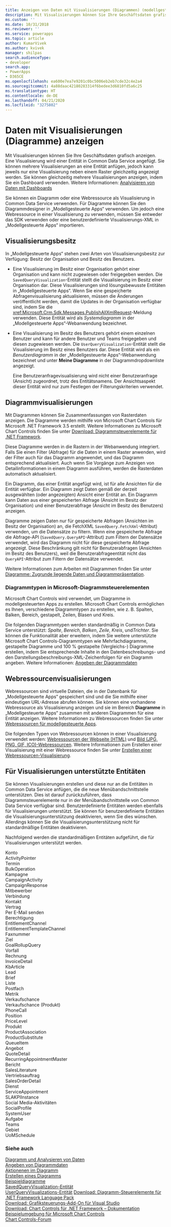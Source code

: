 ```yaml
---
title: Anzeigen von Daten mit Visualisierungen (Diagrammen) (modellgesteuerte Apps) | Microsoft Docs
description: Mit Visualisierungen können Sie Ihre Geschäftsdaten grafisch anzeigen. Eine Visualisierung wird einer Entität in Common Data Service angefügt. Sie können mehrere Visualisierungen an eine Entität anfügen, jedoch kann jeweils nur eine Visualisierung neben einem Raster gleichzeitig angezeigt werden. Sie können gleichzeitig mehrere Visualisierungen anzeigen, indem Sie ein Dashboard verwenden.
ms.custom: ''
ms.date: 10/31/2018
ms.reviewer: ''
ms.service: powerapps
ms.topic: article
author: KumarVivek
ms.author: kvivek
manager: shilpas
search.audienceType:
- developer
search.app:
- PowerApps
- D365CE
ms.openlocfilehash: ea600e7ea7e9201c0bc5006eb2eb7cde32c4e2a4
ms.sourcegitcommit: 4a88daac42180283314f6bedee3d6810fd5a6c25
ms.translationtype: HT
ms.contentlocale: de-DE
ms.lasthandoff: 04/21/2020
ms.locfileid: "3275802"
---
```

# <a name="view-data-with-visualizations-charts"></a>Daten mit Visualisierungen (Diagramme) anzeigen

Mit Visualisierungen können Sie Ihre Geschäftsdaten grafisch anzeigen. Eine Visualisierung wird einer Entität in Common Data Service angefügt. Sie können mehrere Visualisierungen an eine Entität anfügen, jedoch kann jeweils nur eine Visualisierung neben einem Raster gleichzeitig angezeigt werden. Sie können gleichzeitig mehrere Visualisierungen anzeigen, indem Sie ein Dashboard verwenden. Weitere Informationen: [Analyisieren von Daten mit Dashboards](analyze-data-with-dashboards.md)  
  
 Sie können ein Diagramm oder eine Webressource als Visualisierung in Common Data Service verwenden. Für Diagramme können Sie den Diagrammdesigner in „Modellgesteuerte Apps“ verwenden. Um jedoch eine Webressource in einer Visualisierung zu verwenden, müssen Sie entweder das SDK verwenden oder eine benutzerdefinierte Visualisierungs-XML in „Modellgesteuerte Apps“ importieren.
  
<a name="VisualizationTypes"></a> 

## <a name="visualization-ownership"></a>Visualisierungsbesitz  

In „Modellgesteuerte Apps“ stehen zwei Arten von Visualisierungsbesitz zur Verfügung: Besitz der Organisation und Besitz des Benutzers.  
  
- Eine Visualisierung im Besitz einer Organisation gehört einer Organisation und kann nicht zugewiesen oder freigegeben werden. Die `SavedQueryVisualization`-Entität stellt die Visualisierung im Besitz einer Organisation dar. Diese Visualisierungen sind lösungsbewusste Entitäten in „Modellgesteuerte Apps“. Wenn Sie eine gespeicherte Abfragenvisualisierung aktualisieren, müssen die Änderungen veröffentlicht werden, damit die Updates in der Organisation verfügbar sind, indem Sie die <xref:Microsoft.Crm.Sdk.Messages.PublishAllXmlRequest>-Meldung verwenden. Diese Entität wird als *Systemdiagramm* in der „Modellgesteuerte Apps“-Webanwendung bezeichnet.  
  
- Eine Visualisierung im Besitz des Benutzers gehört einem einzelnen Benutzer und kann für andere Benutzer und Teams freigegeben und diesen zugewiesen werden. Die `UserQueryVisualization`-Entität stellt die Visualisierung im Besitz eines Benutzers dar. Diese Entität wird als ein *Benutzerdiagramm* in der „Modellgesteuerte Apps“-Webanwendung bezeichnet und unter **Meine Diagramme** in der Diagrammdropdownliste angezeigt.  
  
  Eine Benutzeranfragevisualisierung wird nicht einer Benutzeranfrage (Ansicht) zugeordnet, trotz des Entitätsnamens. Der Ansichtsaspekt dieser Entität wird nur zum Festlegen der Filterungskriterien verwendet.  
  
<a name="Charts"></a> 

## <a name="chart-visualizations"></a>Diagrammvisualisierungen 

Mit Diagrammen können Sie Zusammenfassungen von Rasterdaten anzeigen. Die Diagramme werden mithilfe von Microsoft Chart Controls für Microsoft .NET Framework 3.5 erstellt. Weitere Informationen zu Microsoft Chart Controls finden Sie unter [Download: Diagrammsteuerelemente für .NET Framework](https://go.microsoft.com/fwlink/p/?LinkId=128852).  
  
Diese Diagramme werden in die Rastern in der Webanwendung integriert. Falls Sie einen Filter (Abfrage) für die Daten in einem Raster anwenden, wird der Filter auch für das Diagramm angewendet, und das Diagramm entsprechend aktualisiert. Auch wenn Sie Vorgänge zum Anzeigen von Detailinformationen in einem Diagramm ausführen, werden die Rasterdaten automatisch aktualisiert.  
  
Ein Diagramm, das einer Entität angefügt wird, ist für alle Ansichten für die Entität verfügbar. Ein Diagramm zeigt Daten gemäß der derzeit ausgewählten (oder angezeigten) Ansicht einer Entität an. Ein Diagramm kann Daten aus einer gespeicherten Abfrage (Ansicht im Besitz der Organisation) und einer Benutzerabfrage (Ansicht im Besitz des Benutzers) anzeigen.  
  
Diagramme zeigen Daten nur für gespeicherte Abfragen (Ansichten im Besitz der Organisation) an, die FetchXML `SavedQuery.FetchXml`-Attribut) verwenden, um die Datensätze zu filtern. Wenn eine gespeicherte Abfrage die Abfrage-API (`SavedQuery.QueryAPI`-Attribut) zum Filtern der Datensätze verwendet, wird das Diagramm nicht für diese gespeicherte Abfrage angezeigt. Diese Beschränkung gilt nicht für Benutzerabfragen (Ansichten im Besitz des Benutzers), weil die Benutzerabfrageentität nicht das `QueryAPI`-Attribut zum Filtern der Datensätze verwendet.  
  
Weitere Informationen zum Arbeiten mit Diagrammen finden Sie unter [Diagramme: Zugrunde liegende Daten und Diagrammpräsentation](understand-charts-underlying-data-chart-representation.md).  
  
<a name="ChartTypes"></a>

### <a name="chart-types-in-microsoft-chart-controls"></a>Diagrammtypen in Microsoft-Diagrammsteuerelementen  

Microsoft Chart Controls wird verwendet, um Diagramme in modellgesteuerten Apps zu erstellen. Microsoft Chart Controls ermöglichen es Ihnen, verschiedene Diagrammtypen zu erstellen, wie z. B. Spalten, Balken, Bereich, gestapelt, Zeilen, Blasen und Kreis.  
  
Die folgenden Diagrammtypen werden standardmäßig in Common Data Service unterstützt: *Spalte*, *Bereich*, *Balken*, *Zeile*, *Kreis*, und*Trichter*. Sie können die Funktionalität aber erweitern, indem Sie weitere unterstützte Microsoft Chart Controls-Diagrammtypen wie Mehrfachdiagramme, gestapelte Diagramme und 100 % gestapelte (Vergleichs-) Diagramme erstellen, indem Sie entsprechende Inhalte in den Datenbeschreibungs- und den Darstellungsbeschreibungs-XML-Zeichenfolgen für ein Diagramm angeben. Weitere Informationen: [Angeben der Diagrammdaten](understand-charts-underlying-data-chart-representation.md)  
  
<a name="WebResources"></a>   
## <a name="web-resource-visualizations"></a>Webressourcenvisualisierungen  
 Webressourcen sind virtuelle Dateien, die in der Datenbank für „Modellgesteuerte Apps“ gespeichert sind und die Sie mithilfe einer eindeutigen URL-Adresse abrufen können. Sie können eine vorhandene Webressource als Visualisierung anzeigen und sie im Bereich **Diagramme** in „Modellgesteuerte Apps“ zusammen mit anderen Diagrammen für eine Entität anzeigen. Weitere Informationen zu Webressourcen finden Sie unter [Webressourcen für modellgesteuerte Apps](web-resources.md).  
  
 Die folgenden Typen von Webressourcen können in einer Visualisierung verwendet werden: [Webressourcen der Webseite (HTML)](webpage-html-web-resources.md) und [Bild (JPG, PNG, GIF, ICO)-Webressourcen](image-web-resources.md). Weitere Informationen zum Erstellen einer Visualisierung mit einer Webressource finden Sie unter [Erstellen einer Webressourcen-Visualisierung](create-visualization-chart.md#create-a-web-resource-visualization).  
  
<a name="SupportedVisualizationEntities"></a>  

## <a name="entities-supported-for-visualizations"></a>Für Visualisierungen unterstützte Entitäten 

Sie können Visualisierungen erstellen und diese nur an die Entitäten in Common Data Service anfügen, die die neue Menübandschnittstelle unterstützen. Dies ist darauf zurückzuführen, dass Diagrammsteuerelemente nur in der Menübandschnittstelle von Common Data Service verfügbar sind. Benutzerdefinierte Entitäten werden ebenfalls für Visualisierungen unterstützt. Sie können für benutzerdefinierte Entitäten die Visualisierungsunterstützung deaktivieren, wenn Sie dies wünschen. Allerdings können Sie die Visualisierungsunterstützung nicht für standardmäßige Entitäten deaktivieren.  
  
 Nachfolgend werden die standardmäßigen Entitäten aufgeführt, die für Visualisierungen unterstützt werden.  
  
 Konto  
ActivityPointer  
Termin  
BulkOperation  
Kampagne  
CampaignActivity  
CampaignResponse  
Mitbewerber  
Verbindung  
Kontakt  
Vertrag  
Per E-Mail senden  
Berechtigung  
EntitlementChannel  
EntitlementTemplateChannel  
Faxnummer  
Ziel  
GoalRollupQuery  
Vorfall  
Rechnung  
InvoiceDetail  
KbArticle  
Lead  
Brief  
Liste  
Postfach  
Metrik  
Verkaufschance  
Verkaufschance (Produkt)  
PhoneCall  
Position  
PriceLevel  
Produkt  
ProductAssociation  
ProductSubstitute  
QueueItem  
Angebot  
QuoteDetail  
RecurringAppointmentMaster  
Bericht  
SalesLiterature  
Vertriebsauftrag  
SalesOrderDetail  
Dienst  
ServiceAppointment  
SLAKPIInstance  
Social Media-Aktivitäten  
SocialProfile  
SystemUser  
Aufgabe  
Teams  
Gebiet  
UoMSchedule  
  
### <a name="see-also"></a>Siehe auch  
 [Diagramm und Analysieren von Daten](customize-visualizations-dashboards.md)   
 [Angeben von Diagrammdaten](understand-charts-underlying-data-chart-representation.md)   
 [Aktionenen im Diagramm](actions-visualizations-charts.md)   
 [Erstellen eines Diagramms](create-visualization-chart.md)   
 [Beispieldiagramme](sample-charts.md)   
 [SavedQueryVisualization-Entität](../common-data-service/reference/entities/savedqueryvisualization.md)   
 [UserQueryVisualizations-Entität](../common-data-service/reference/entities/userqueryvisualization.md) [Download: Diagramm-Steuerelemente für .NET Framework Language Pack](https://www.microsoft.com/downloads/details.aspx?FamilyId=581FF4E3-749F-4454-A5E3-DE4C463143BD&displaylang=en)   
 [Download: Grafiksteuerungs-Add-On für Visual Studio](https://www.microsoft.com/downloads/details.aspx?FamilyId=1D69CE13-E1E5-4315-825C-F14D33A303E9&displaylang=en)   
 [Download: Chart Controls für .NET Framework – Dokumentation](https://go.microsoft.com/fwlink/p/?LinkId=128301)   
 [Beispielumgebung für Microsoft Chart Controls](https://code.msdn.microsoft.com/mschart)   
 [Chart Controls-Forum](https://go.microsoft.com/fwlink/p/?LinkId=128713)

